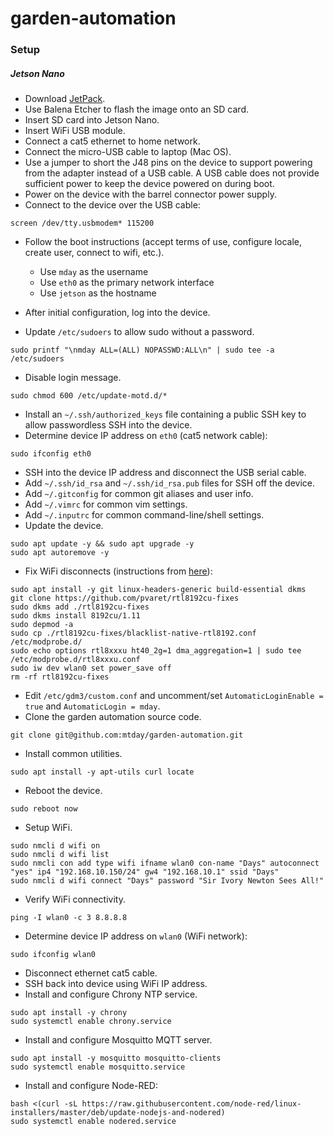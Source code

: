# garden-automation

### Setup

##### Jetson Nano

* Download [JetPack](https://developer.nvidia.com/embedded/jetpack#install).
* Use Balena Etcher to flash the image onto an SD card.
* Insert SD card into Jetson Nano.
* Insert WiFi USB module.
* Connect a cat5 ethernet to home network.
* Connect the micro-USB cable to laptop (Mac OS).
* Use a jumper to short the J48 pins on the device to support powering from the adapter instead of a USB cable. A USB cable does not provide sufficient power to keep the device powered on during boot.
* Power on the device with the barrel connector power supply.
* Connect to the device over the USB cable:

```
screen /dev/tty.usbmodem* 115200
```


* Follow the boot instructions (accept terms of use, configure locale, create user, connect to wifi, etc.).

    * Use `mday` as the username
    * Use `eth0` as the primary network interface
    * Use `jetson` as the hostname

* After initial configuration, log into the device.
* Update `/etc/sudoers` to allow sudo without a password.

```
sudo printf "\nmday ALL=(ALL) NOPASSWD:ALL\n" | sudo tee -a /etc/sudoers
```

* Disable login message.

```
sudo chmod 600 /etc/update-motd.d/*
```

* Install an `~/.ssh/authorized_keys` file containing a public SSH key to allow passwordless SSH into the device.
* Determine device IP address on `eth0` (cat5 network cable):

```
sudo ifconfig eth0
```

* SSH into the device IP address and disconnect the USB serial cable.
* Add `~/.ssh/id_rsa` and `~/.ssh/id_rsa.pub` files for SSH off the device.
* Add `~/.gitconfig` for common git aliases and user info.
* Add `~/.vimrc` for common vim settings.
* Add `~/.inputrc` for common command-line/shell settings.
* Update the device.

```
sudo apt update -y && sudo apt upgrade -y
sudo apt autoremove -y
```

* Fix WiFi disconnects (instructions from [here](https://www.datatobiz.com/2019/10/03/fixing-wifi-connectivity-nvidia-jetson-nano/)):

```
sudo apt install -y git linux-headers-generic build-essential dkms
git clone https://github.com/pvaret/rtl8192cu-fixes
sudo dkms add ./rtl8192cu-fixes
sudo dkms install 8192cu/1.11
sudo depmod -a
sudo cp ./rtl8192cu-fixes/blacklist-native-rtl8192.conf /etc/modprobe.d/
sudo echo options rtl8xxxu ht40_2g=1 dma_aggregation=1 | sudo tee /etc/modprobe.d/rtl8xxxu.conf
sudo iw dev wlan0 set power_save off
rm -rf rtl8192cu-fixes
```

* Edit `/etc/gdm3/custom.conf` and uncomment/set `AutomaticLoginEnable = true` and `AutomaticLogin = mday`.
* Clone the garden automation source code.

```
git clone git@github.com:mtday/garden-automation.git
```

* Install common utilities.

```
sudo apt install -y apt-utils curl locate
```

* Reboot the device.

```
sudo reboot now
```

* Setup WiFi.

```
sudo nmcli d wifi on
sudo nmcli d wifi list
sudo nmcli con add type wifi ifname wlan0 con-name "Days" autoconnect "yes" ip4 "192.168.10.150/24" gw4 "192.168.10.1" ssid "Days"
sudo nmcli d wifi connect "Days" password "Sir Ivory Newton Sees All!"
```

* Verify WiFi connectivity.

```
ping -I wlan0 -c 3 8.8.8.8
```

* Determine device IP address on `wlan0` (WiFi network):

```
sudo ifconfig wlan0
```

* Disconnect ethernet cat5 cable.
* SSH back into device using WiFi IP address.
* Install and configure Chrony NTP service.

```
sudo apt install -y chrony
sudo systemctl enable chrony.service
```

* Install and configure Mosquitto MQTT server.

```
sudo apt install -y mosquitto mosquitto-clients
sudo systemctl enable mosquitto.service
```

* Install and configure Node-RED:

```
bash <(curl -sL https://raw.githubusercontent.com/node-red/linux-installers/master/deb/update-nodejs-and-nodered)
sudo systemctl enable nodered.service
```

